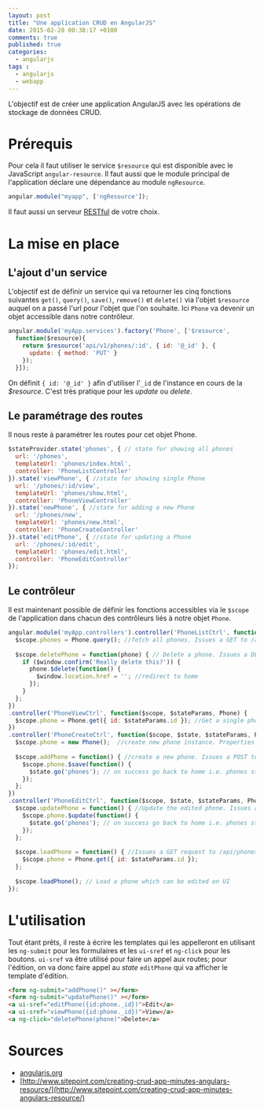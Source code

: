 ```yaml
---
layout: post
title: "Une application CRUD en AngularJS"
date: 2015-02-28 00:38:17 +0100
comments: true
published: true
categories: 
  - angularjs
tags :
  - angularjs
  - webapp
---
```


L'objectif est de créer une application AngularJS avec les opérations de stockage de données CRUD.


# Prérequis
Pour cela il faut utiliser le service `$resource` qui est disponible avec le JavaScript `angular-resource`. Il faut aussi que le module principal de l'application déclare une dépendance au module `ngResource`.

```javascript
angular.module("myapp", ['ngResource']);
```

Il faut aussi un serveur [RESTful](/blog/2015/02/02/une-api-avec-grape/) de votre choix.

# La mise en place
## L'ajout d'un service
L'objectif est de définir un service qui va retourner les cinq fonctions suivantes `get()`, `query()`, `save()`, `remove()` et `delete()` via l'objet `$resource` auquel on a passé l'url pour l'objet que l'on souhaite. Ici `Phone` va devenir un objet accessible dans notre contrôleur.

```javascript app/assets/javascripts/service.js
angular.module('myApp.services').factory('Phone', ['$resource',
  function($resource){
    return $resource('api/v1/phones/:id', { id: '@_id' }, {
      update: { method: 'PUT' }
    });
  }]);
```

On définit `{ id: '@_id' }` afin d'utiliser l'`_id` de l'instance en cours de la *$resource*. C'est très pratique pour les *update* ou *delete*.

## Le paramétrage des routes
Il nous reste à paramétrer les routes pour cet objet Phone.
```javascript app/assets/javascripts/routes.js
$stateProvider.state('phones', { // state for showing all phones
  url: '/phones',
  templateUrl: 'phones/index.html',
  controller: 'PhoneListController'
}).state('viewPhone', { //state for showing single Phone
  url: '/phones/:id/view',
  templateUrl: 'phones/show.html',
  controller: 'PhoneViewController'
}).state('newPhone', { //state for adding a new Phone
  url: '/phones/new',
  templateUrl: 'phones/new.html',
  controller: 'PhoneCreateController'
}).state('editPhone', { //state for updating a Phone
  url: '/phones/:id/edit',
  templateUrl: 'phones/edit.html',
  controller: 'PhoneEditController'
});
```

## Le contrôleur
Il est maintenant possible de définir les fonctions accessibles via le `$scope` de l'application dans chacun des contrôleurs liés à notre objet `Phone`.

```javascript app/assets/javascripts/controller.js
angular.module('myApp.controllers').controller('PhoneListCtrl', function($scope, $state, $window, Phone) {
  $scope.phones = Phone.query(); //fetch all phones. Issues a GET to /api/phones
 
  $scope.deletePhone = function(phone) { // Delete a phone. Issues a DELETE to /api/phones/:id
    if ($window.confirm('Really delete this?')) {
      phone.$delete(function() {
        $window.location.href = ''; //redirect to home
      });
    }
  };
})
.controller('PhoneViewCtrl', function($scope, $stateParams, Phone) {
  $scope.phone = Phone.get({ id: $stateParams.id }); //Get a single phone.Issues a GET to /api/phones/:id
})
.controller('PhoneCreateCtrl', function($scope, $state, $stateParams, Phone) {
  $scope.phone = new Phone();  //create new phone instance. Properties will be set via ng-model on UI
 
  $scope.addPhone = function() { //create a new phone. Issues a POST to /api/phones
    $scope.phone.$save(function() {
      $state.go('phones'); // on success go back to home i.e. phones state.
    });
  };
})
.controller('PhoneEditCtrl', function($scope, $state, $stateParams, Phone) {
  $scope.updatePhone = function() { //Update the edited phone. Issues a PUT to /api/phones/:id
    $scope.phone.$update(function() {
      $state.go('phones'); // on success go back to home i.e. phones state.
    });
  };
 
  $scope.loadPhone = function() { //Issues a GET request to /api/phones/:id to get a phone to update
    $scope.phone = Phone.get({ id: $stateParams.id });
  };
 
  $scope.loadPhone(); // Load a phone which can be edited on UI
});
```

# L'utilisation
Tout étant prêts, il reste à écrire les templates qui les appelleront en utilisant les `ng-submit` pour les formulaires et les `ui-sref` et `ng-click` pour les boutons. `ui-sref` va être utilisé pour faire un appel aux routes; pour l'édition, on va donc faire appel au *state* `editPhone` qui va afficher le template d'édition.

```html
<form ng-submit="addPhone()" ></form>
<form ng-submit="updatePhone()" ></form>
<a ui-sref="editPhone({id:phone._id})">Edit</a>
<a ui-sref="viewPhone({id:phone._id})">View</a>
<a ng-click="deletePhone(phone)">Delete</a>
```

# Sources
* [angularjs.org](https://docs.angularjs.org/tutorial/step_11)
* [http://www.sitepoint.com/creating-crud-app-minutes-angulars-resource/](http://www.sitepoint.com/creating-crud-app-minutes-angulars-resource/)
